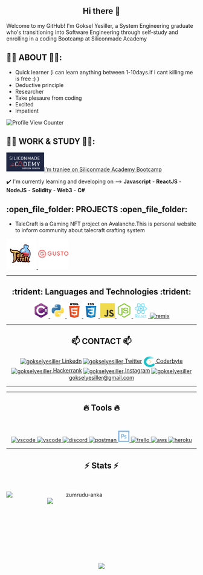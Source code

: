 <h2 align="center">Hi there 👋</h2>

Welcome to my GitHub! I'm Goksel Yesiller, a System Engineering graduate who's
transitioning into Software Engineering through self-study and enrolling in a
coding Bootcamp at Siliconmade Academy 

<h2 align="left">👩‍💻 ABOUT 👩‍💻:</h2>
<p align="left">
  <ul>
    <li>Quick learner (i can learn anything between 1-10days.if i cant killing me is free :) )</li>
    <li>Deductive principle</li>
    <li>Researcher</li>
    <li>Take plesaure from coding</li>
    <li>Excited</li>
    <li>Impatient</li>
  </ul>
</p>

![Profile View Counter](https://komarev.com/ghpvc/?username=mryesiller)

<h2 align="left">👩‍💻 WORK & STUDY 👩‍💻:</h2>
<p align="left">
  <a href="https://siliconmadeacademy.com/" target="_blank">
    <img src="/img/siliconmade.png" alt="csharp" width="100" height="50" />I’m
    traniee on Siliconmade Academy Bootcamp
  </a>
</p>

✔️ I'm currently learning and developing on  --> **Javascript** - **ReactJS** - **NodeJS** - **Solidity** - **Web3** - **C#**

<h2 align="left">:open_file_folder: PROJECTS :open_file_folder:</h2>

- TaleCraft is a Gaming NFT project on Avalanche.This is personal website to
inform community about talecraft crafting system

<p align="left">
  <a href="https://github.com/mryesiller/Talecraft_Guide_WebSite" target="_blank">
    <img src="/img/logo.webp" alt="csharp" width="80" height="80" />
  </a>
  <a href="https://gusto-finalproject.herokuapp.com" target="_blank">
    <img src="/img/gusto.png" alt="csharp" width="80" height="80" />
  </a>
</p>

<hr />
<h2 align="center">:trident: Languages and Technologies :trident:</h2>
<p align="center">
  <a href="https://www.w3schools.com/cs/" target="_blank">
    <img
      src="https://raw.githubusercontent.com/devicons/devicon/master/icons/csharp/csharp-original.svg"
      alt="csharp"
      width="40"
      height="40"
    />
  </a>
  <a href="https://www.w3schools.com/python/" target="_blank">
    <img
      src="https://raw.githubusercontent.com/devicons/devicon/master/icons/python/python-original.svg"
      alt="python"
      width="40"
      height="40"
    />
  </a>
  <a href="https://www.w3.org/html/" target="_blank">
    <img
      src="https://raw.githubusercontent.com/devicons/devicon/master/icons/html5/html5-original-wordmark.svg"
      alt="html5"
      width="40"
      height="40"
    />
  </a>
  <a href="https://www.w3schools.com/css/" target="_blank">
    <img
      src="https://raw.githubusercontent.com/devicons/devicon/master/icons/css3/css3-original-wordmark.svg"
      alt="css3"
      width="40"
      height="40"
    />
  </a>
  <a
    href="https://developer.mozilla.org/en-US/docs/Web/JavaScript"
    target="_blank"
  >
    <img
      src="https://raw.githubusercontent.com/devicons/devicon/master/icons/javascript/javascript-original.svg"
      alt="javascript"
      width="40"
      height="40"
    />
  </a>
  <a href="https://nodejs.org/en/" target="_blank">
    <img
      src="https://raw.githubusercontent.com/devicons/devicon/master/icons/nodejs/nodejs-original.svg"
      alt="nodejs"
      width="40"
      height="40"
    />
  </a>
  <a href="https://reactjs.org/" target="_blank">
    <img
      src="https://raw.githubusercontent.com/devicons/devicon/master/icons/react/react-original-wordmark.svg"
      alt="react"
      width="40"
      height="40"
    />
  </a>
   <a href="https://remix.ethereum.org/" target="_blank">
    <img
      src="https://www.logosvgpng.com/wp-content/uploads/2018/10/solidity-logo-vector.png"
      alt="remix"
      width="40"
      height="40"
    />
  </a>
</p>

<hr />
<h2 align="center">📫 CONTACT 📫</h2>
<p align="center">
  <a
    href="www.linkedin.com/in/gokselyesiller"
    target="blank"
    title="LinkedIn"
    ><img
      align="center"
      src="https://image.pngaaa.com/708/1947708-middle.png"
      alt="gokselyesiller"
      height="30"
      width="30"
    />
    Linkedn</a
  >
  <a href="https://twitter.com/MrYesiller" target="blank" title="Twitter"
    ><img
      align="center"
      src="https://clipartcraft.com/images/twitter-logo-png-green-4.png"
      alt="gokselyesiller"
      height="30"
      width="30"
    />
    Twitter</a
  >
  <a
    href="https://coderbyte.com/profile/gokselyesiller"
    target="blank"
    title="Coderbyte"
    ><img
      align="center"
      src="/img/coderbyte_son.png"
      alt="gokselyesiller"
      height="30"
      width="30"
    />
    Coderbyte</a
  >
  <a
    href="https://www.hackerrank.com/gokselyesiller"
    target="blank"
    title="LinkedIn"
    ><img
      align="center"
      src="https://cdn3.iconfinder.com/data/icons/logos-and-brands-adobe/512/160_Hackerrank-1024.png"
      alt="gokselyesiller"
      height="30"
      width="30"
    />
    Hackerrank</a
  >
  <a
    href="https://instagram.com/gokselyesiller"
    target="blank"
    title="Instagram"
    ><img
      align="center"
      src="https://upload.wikimedia.org/wikipedia/commons/thumb/e/e7/Instagram_logo_2016.svg/1200px-Instagram_logo_2016.svg.png"
      alt="gokselyesiller"
      height="30"
      width="30"
    />
    Instagram</a
  >
  <a href="#" target="blank" title="gokselyesiller@gmail.com"
    ><img
      align="center"
      src="https://uxwing.com/wp-content/themes/uxwing/download/10-brands-and-social-media/gmail.png"
      alt="gokselyesiller"
      height="30"
      width="26"
    />
    gokselyesiller@gmail.com</a
  >
</p>
<hr />

<hr />
<h2 align="center">🔥 Tools 🔥</h2>
<br />
<p align="center">
  <a href="https://code.visualstudio.com/" target="_blank">
    <img
      src="https://upload.wikimedia.org/wikipedia/commons/thumb/9/9a/Visual_Studio_Code_1.35_icon.svg/1024px-Visual_Studio_Code_1.35_icon.svg.png"
      alt="vscode"
      width="30"
      height="30"
    />
  </a>
  <a href="https://visualstudio.microsoft.com/tr/" target="_blank">
    <img
      src="https://www.pikpng.com/pngl/m/216-2164742_visual-studio-2013-logo-visual-studio-logo-png.png"
      alt="vscode"
      width="30"
      height="30"
    />
  </a>
  <a href="https://discord.com/" target="_blank">
    <img
      src="https://cdn4.iconfinder.com/data/icons/logos-and-brands/512/91_Discord_logo_logos-512.png"
      alt="discord"
      width="30"
      height="30"
    />
  </a>
  <a href="https://postman.com" target="_blank">
    <img
      src="https://www.vectorlogo.zone/logos/getpostman/getpostman-icon.svg"
      alt="postman"
      width="30"
      height="30"
    />
  </a>
  <a href="https://www.photoshop.com/en" target="_blank">
    <img
      src="https://raw.githubusercontent.com/devicons/devicon/master/icons/photoshop/photoshop-line.svg"
      alt="photoshop"
      width="30"
      height="30"
    />
  </a>
  <a href="https://trello.com/en" target="_blank">
    <img
      src="https://cdn.iconscout.com/icon/free/png-512/trello-6-569395.png"
      alt="trello"
      width="30"
      height="30"
    />
  </a>
   <a href="https://aws.amazon.com/" target="_blank">
    <img
      src="https://external-content.duckduckgo.com/iu/?u=https%3A%2F%2Fa0.awsstatic.com%2Flibra-css%2Fimages%2Flogos%2Faws_logo_smile_1200x630.png&f=1&nofb=1"
      alt="aws"
      width="30"
      height="30"
    />
  </a>
  <a href="https://www.heroku.com/" target="_blank">
    <img
      src="https://external-content.duckduckgo.com/iu/?u=https%3A%2F%2Fdailysmarty-production.s3.amazonaws.com%2Fuploads%2Fpost%2Fimg%2F509%2Fheroku-logo.jpg&f=1&nofb=1"
      alt="heroku"
      width="30"
      height="30"
    />
  </a>
</p>
<hr />

<h2 align="center">⚡ Stats ⚡</h2>
<br />
<p align="center"></p>
<div align="center">
  <a
    href="https://github.com/denvercoder1/github-readme-streak-stats"
    title="Go to Source"
  >
    <img
      align="left"
      width="396"
      src="https://github-readme-streak-stats.herokuapp.com/?user=mryesiller&theme=react&border=61dafb&hide_border=true"
      alt="zumrudu-anka"
    />
  </a>
  <a
    href="https://github.com/anuraghazra/github-readme-stats"
    title="Go to Source"
  >
    <img
      align="right"
      width="396"
      src="https://github-readme-stats.vercel.app/api?username=mryesiller&show_icons=true&theme=react&border_color=61dafb&hide_border=true"
    />
  </a>
</div>
<br /><br /><br /><br /><br /><br /><br /><br /><br /><br /><br />
<div align="center">
  <a href="https://github.com/anuraghazra/github-readme-stats">
    <img
      width="325"
      align="center"
      src="https://github-readme-stats.vercel.app/api/top-langs/?username=mryesiller&hide=c%23,powershell,Mathematica,Ruby,Objective-C,Objective-C%2b%2b,Cuda&title_color=61dafb&text_color=ffffff&icon_color=61dafb&bg_color=20232a&langs_count=8&layout=compact&border_color=61dafb&hide_border=true"
    />
  </a>
</div>
